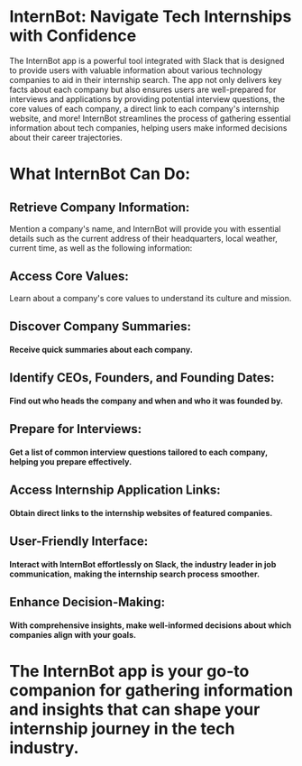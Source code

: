 # InternBot: Navigate Tech Internships with Confidence

 The InternBot app is a powerful tool integrated with Slack that is designed to provide users with valuable information about various technology companies to aid in their internship search. The app not only delivers key facts about each company but also ensures users are well-prepared for interviews and applications by providing potential interview questions, the core values of each company, a direct link to each company's internship website, and more! InternBot streamlines the process of gathering essential information about tech companies, helping users make informed decisions about their career trajectories.

# What InternBot Can Do:

## Retrieve Company Information:
 Mention a company's name, and InternBot will provide you with essential details such as the current address of their headquarters, local weather, current time, as well as the following information:

## Access Core Values:
 Learn about a company's core values to understand its culture and mission.

## Discover Company Summaries:
#### Receive quick summaries about each company.

## Identify CEOs, Founders, and Founding Dates:
#### Find out who heads the company and when and who it was founded by.

## Prepare for Interviews:
#### Get a list of common interview questions tailored to each company, helping you prepare effectively.

## Access Internship Application Links:
#### Obtain direct links to the internship websites of featured companies.

## User-Friendly Interface:
#### Interact with InternBot effortlessly on Slack, the industry leader in job communication, making the internship search process smoother.

## Enhance Decision-Making:
#### With comprehensive insights, make well-informed decisions about which companies align with your goals.

#
# The InternBot app is your go-to companion for gathering information and insights that can shape your internship journey in the tech industry.

